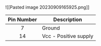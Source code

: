 ![[Pasted image 20230909165925.png]]

| Pin Number          | Description           |
| ------------------- | --------------------- |
| <center>7</center>  | Ground                |
| <center>14</center> | Vcc - Positive supply |
